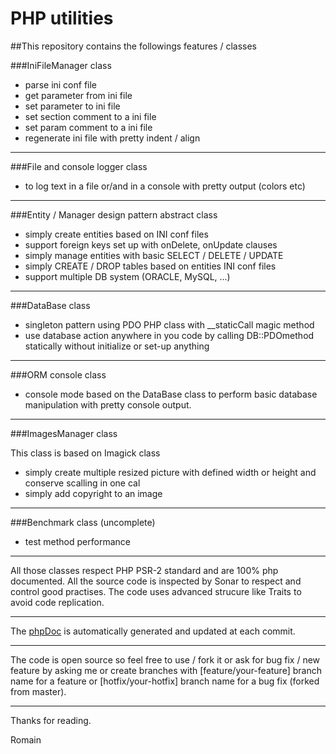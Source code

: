 # PHP utilities

##This repository contains the followings features / classes

###IniFileManager class

* parse ini conf file
* get parameter from ini file
* set parameter to ini file
* set section comment to a ini file
* set param comment to a ini file
* regenerate ini file with pretty indent / align

***

###File and console logger class

* to log text in a file or/and in a console with pretty output (colors etc)

***

###Entity / Manager design pattern abstract class

* simply create entities based on INI conf files
* support foreign keys set up with onDelete, onUpdate clauses
* simply manage entities with basic SELECT / DELETE / UPDATE
* simply CREATE / DROP tables based on entities INI conf files
* support multiple DB system (ORACLE, MySQL, ...)

***

###DataBase class

* singleton pattern using PDO PHP class with __staticCall magic method
* use database action anywhere in you code by calling DB::PDOmethod statically without initialize or set-up anything

***

###ORM console class

* console mode based on the DataBase class to perform basic database manipulation with pretty console output.

***

###ImagesManager class

This class is based on Imagick class

* simply create multiple resized picture with defined width or height and conserve scalling in one cal
* simply add copyright to an image

***

###Benchmark class (uncomplete)

* test method performance

***

All those classes respect PHP PSR-2 standard and are 100% php documented.
All the source code is inspected by Sonar to respect and control good practises.
The code uses advanced strucure like Traits to avoid code replication.

***

The [phpDoc](http://ziperrom1.github.io/utilities/) is automatically generated and updated at each commit.

***

The code is open source so feel free to use / fork it or ask for bug fix / new feature by asking me or create branches with [feature/your-feature] branch name for a feature or [hotfix/your-hotfix] branch name for a bug fix (forked from master).

***

Thanks for reading.

Romain
